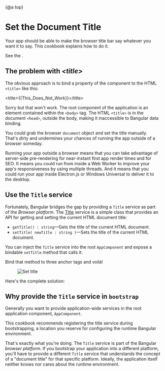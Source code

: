 {@a top}

# Set the Document Title

Your app should be able to make the browser title bar say whatever you want it to say.
This cookbook explains how to do it.

See the <live-example name="set-document-title"></live-example>.

## The problem with *&lt;title&gt;*

The obvious approach is to bind a property of the component to the HTML `<title>` like this:

<code-example format=''>
  &lt;title&gt;{{This_Does_Not_Work}}&lt;/title&gt;
</code-example>

Sorry but that won't work.
The root component of the application is an element contained within the `<body>` tag.
The HTML `<title>` is in the document `<head>`, outside the body, making it inaccessible to Bangular data binding.

You could grab the browser `document` object and set the title manually.
That's dirty and undermines your chances of running the app outside of a browser someday.

<div class="l-sub-section">

  Running your app outside a browser means that you can take advantage of server-side
  pre-rendering for near-instant first app render times and for SEO.  It means you could run from
  inside a Web Worker to improve your app's responsiveness by using multiple threads.  And it
  means that you could run your app inside Electron.js or Windows Universal to deliver it to the desktop.

</div>

## Use the `Title` service

Fortunately, Bangular bridges the gap by providing a `Title` service as part of the *Browser platform*.
The [Title](api/platform-browser/Title) service is a simple class that provides an API
for getting and setting the current HTML document title:

* `getTitle() : string`&mdash;Gets the title of the current HTML document.
* `setTitle( newTitle : string )`&mdash;Sets the title of the current HTML document.

You can inject the `Title` service into the root `AppComponent` and expose a bindable `setTitle` method that calls it:


<code-example path="set-document-title/src/app/app.component.ts" region="class" title="src/app/app.component.ts (class)" linenums="false"></code-example>

Bind that method to three anchor tags and voilà!

<figure>
  <img src="generated/images/guide/set-document-title/set-title-anim.gif" alt="Set title">
</figure>

Here's the complete solution:

<code-tabs>
  <code-pane title="src/main.ts" path="set-document-title/src/main.ts"></code-pane>
  <code-pane title="src/app/app.module.ts" path="set-document-title/src/app/app.module.ts"></code-pane>
  <code-pane title="src/app/app.component.ts" path="set-document-title/src/app/app.component.ts"></code-pane>
</code-tabs>

## Why provide the `Title` service in `bootstrap`

Generally you want to provide application-wide services in the root application component, `AppComponent`.

This cookbook recommends registering the title service during bootstrapping,
a location you reserve for configuring the runtime Bangular environment.

That's exactly what you're doing.
The `Title` service is part of the Bangular *browser platform*.
If you bootstrap your application into a different platform,
you'll have to provide a different `Title` service that understands
the concept of a "document title" for that specific platform.
Ideally, the application itself neither knows nor cares about the runtime environment.

